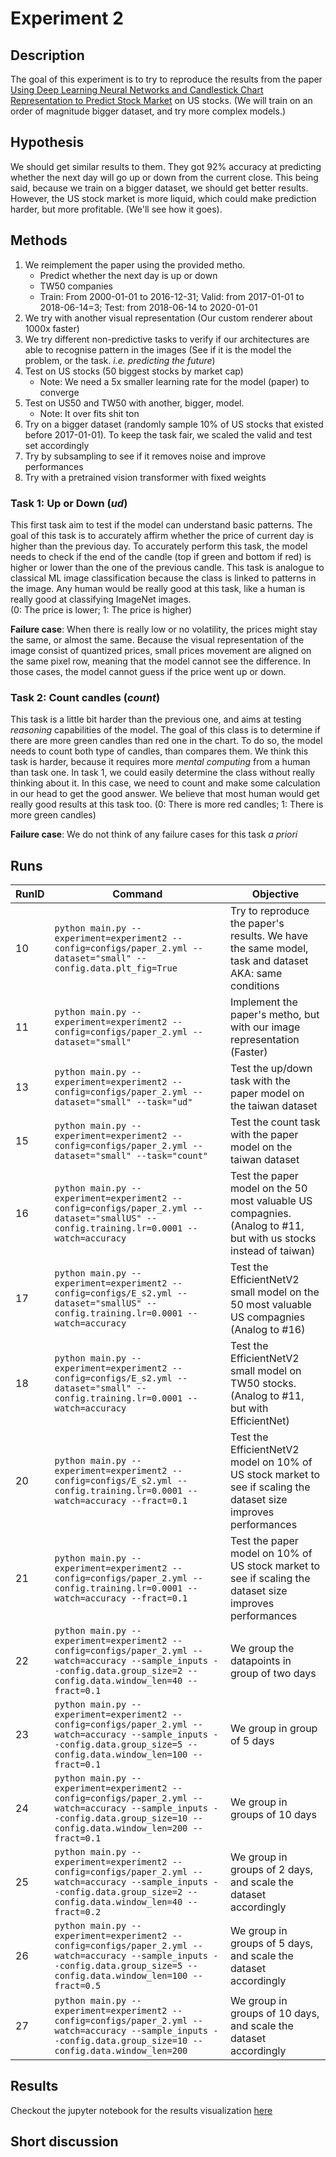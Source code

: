 # Experiment 2

## Description
The goal of this experiment is to try to reproduce the results from the paper [Using Deep Learning Neural Networks and Candlestick Chart Representation to Predict Stock Market](https://arxiv.org/abs/1903.12258)
on US stocks. (We will train on an order of magnitude bigger dataset, and try more complex models.)
## Hypothesis
We should get similar results to them. They got 92% accuracy at predicting whether the next day will go up or down from 
the current close. This being said, because we train on a bigger dataset, we should get better results. However, the US
stock market is more liquid, which could make prediction harder, but more profitable. (We'll see how it goes).

## Methods
1. We reimplement the paper using the provided metho. 
   - Predict whether the next day is up or down
   - TW50 companies
   - Train: From 2000-01-01 to 2016-12-31; Valid: from 2017-01-01 to 2018-06-14=3; Test: from 2018-06-14 to 2020-01-01
2. We try with another visual representation (Our custom renderer about 1000x faster)
3. We try different non-predictive tasks to verify if our architectures are able to recognise pattern in the images 
(See if it is the model the problem, or the task. *i.e. predicting the future*)
4. Test on US stocks (50 biggest stocks by market cap)
   - Note: We need a 5x smaller learning rate for the model (paper) to converge
5. Test on US50 and TW50 with another, bigger, model.
   - Note: It over fits shit ton
6. Try on a bigger dataset (randomly sample 10% of US stocks that existed before 2017-01-01). To keep the task fair, we scaled the valid and test set accordingly
7. Try by subsampling to see if it removes noise and improve performances
8. Try with a pretrained vision transformer with fixed weights

### Task 1: Up or Down (*ud*)
This first task aim to test if the model can understand basic patterns. The goal of this task is to accurately affirm 
whether the price of current day is higher than the previous day. To accurately perform this task, the model needs to 
check if the end of the candle (top if green and bottom if red) is higher or lower than the one of the previous candle.
This task is analogue to classical ML image classification because the class is linked to patterns in the image. Any 
human would be really good at this task, like a human is really good at classifying ImageNet images.  
(0: The price is lower; 1: The price is higher)

**Failure case**: When there is really low or no volatility, the prices might stay the same, or almost the same. Because 
the visual representation of the image consist of quantized prices, small prices movement are aligned on the same pixel 
row, meaning that the model cannot see the difference. In those cases, the model cannot guess if the price went up or 
down.

### Task 2: Count candles (*count*)
This task is a little bit harder than the previous one, and aims at testing *reasoning* capabilities of the model.
The goal of this class is to determine if there are more green candles than red one in the chart. To do so, the model 
needs to count both type of candles, than compares them. We think this task is harder, because it requires more 
*mental computing* from a human than task one. In task 1, we could easily determine the class without really thinking 
about it. In this case, we need to count and make some calculation in our head to get the good answer. We believe that 
most human would get really good results at this task too.
(0: There is more red candles; 1: There is more green candles)

**Failure case**: We do not think of any failure cases for this task *a priori*

## Runs
| RunID | Command | Objective                                                                                                         |
|------|-|-------------------------------------------------------------------------------------------------------------------|
| 10   |```python main.py --experiment=experiment2 --config=configs/paper_2.yml --dataset="small" --config.data.plt_fig=True```| Try to reproduce the paper's results. We have the same model, task and dataset AKA: same conditions               |
| 11   |```python main.py --experiment=experiment2 --config=configs/paper_2.yml --dataset="small"```| Implement the paper's metho, but with our image representation (Faster)                                           |
| 13   |```python main.py --experiment=experiment2 --config=configs/paper_2.yml --dataset="small" --task="ud"``` | Test the up/down task with the paper model on the taiwan dataset                                                  |
| 15   |```python main.py --experiment=experiment2 --config=configs/paper_2.yml --dataset="small" --task="count"```| Test the count task with the paper model on the taiwan dataset                                                    |
| 16   |```python main.py --experiment=experiment2 --config=configs/paper_2.yml --dataset="smallUS" --config.training.lr=0.0001 --watch=accuracy``` | Test the paper model on the 50 most valuable US compagnies. (Analog to #11, but with us stocks instead of taiwan) |
| 17   |```python main.py --experiment=experiment2 --config=configs/E_s2.yml --dataset="smallUS" --config.training.lr=0.0001 --watch=accuracy``` | Test the EfficientNetV2 small model on the 50 most valuable US compagnies (Analog to #16)                         |
| 18   | ```python main.py --experiment=experiment2 --config=configs/E_s2.yml --dataset="small" --config.training.lr=0.0001 --watch=accuracy``` | Test the EfficientNetV2 small model on TW50 stocks. (Analog to #11, but with EfficientNet)                        |
| 20   | ```python main.py --experiment=experiment2 --config=configs/E_s2.yml --config.training.lr=0.0001 --watch=accuracy --fract=0.1``` | Test the EfficientNetV2 model on 10% of US stock market to see if scaling the dataset size improves performances  |
| 21   | ```python main.py --experiment=experiment2 --config=configs/paper_2.yml --config.training.lr=0.0001 --watch=accuracy --fract=0.1```| Test the paper model on 10% of US stock market to see if scaling the dataset size improves performances           |
| 22   | ```python main.py --experiment=experiment2 --config=configs/paper_2.yml --watch=accuracy --sample_inputs --config.data.group_size=2 --config.data.window_len=40 --fract=0.1``` | We group the datapoints in group of two days                                                                      |
| 23   | ```python main.py --experiment=experiment2 --config=configs/paper_2.yml --watch=accuracy --sample_inputs --config.data.group_size=5 --config.data.window_len=100 --fract=0.1``` | We group in group of 5 days                                                                                       |
| 24   | ```python main.py --experiment=experiment2 --config=configs/paper_2.yml --watch=accuracy --sample_inputs --config.data.group_size=10 --config.data.window_len=200 --fract=0.1``` | We group in groups of 10 days                                                                                     |
| 25   | ```python main.py --experiment=experiment2 --config=configs/paper_2.yml --watch=accuracy --sample_inputs --config.data.group_size=2 --config.data.window_len=40 --fract=0.2``` | We group in groups of 2 days, and scale the dataset accordingly                                                   |
| 26   | ```python main.py --experiment=experiment2 --config=configs/paper_2.yml --watch=accuracy --sample_inputs --config.data.group_size=5 --config.data.window_len=100 --fract=0.5``` | We group in groups of 5 days, and scale the dataset accordingly                                                   |
| 27   | ```python main.py --experiment=experiment2 --config=configs/paper_2.yml --watch=accuracy --sample_inputs --config.data.group_size=10 --config.data.window_len=200``` | We group in groups of 10 days, and scale the dataset accordingly |



## Results
Checkout the jupyter notebook for the results visualization [here](../notebooks/ablation.ipynb)

## Short discussion

